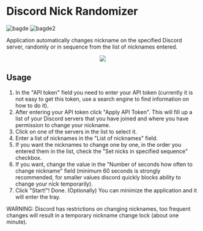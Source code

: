# Discord Nick Randomizer
![bagde](https://img.shields.io/github/languages/top/ErenoGit/Calamari-Monthly-Report-Of-Holidays-And-Sickness) ![bagde2](https://img.shields.io/badge/.NET%20Framework-4.6.2-blue) 

Application automatically changes nickname on the specified Discord server, randomly or in sequence from the list of nicknames entered.
<p align="center"><img src="https://i.imgur.com/5tjEn6i.png"></p>

## Usage
1. In the "API token" field you need to enter your API token (currently it is not easy to get this token, use a search engine to find information on how to do it).
2. After entering your API token click "Apply API Token". This will fill up a list of your Discord servers that you have joined and where you have permission to change your nickname.
3. Click on one of the servers in the list to select it.
4. Enter a list of nicknames in the "List of nicknames" field.
5. If you want the nicknames to change one by one, in the order you entered them in the list, check the "Set nicks in specified sequence" checkbox.
6. If you want, change the value in the "Number of seconds how often to change nickname" field (minimum 60 seconds is strongly recommended, for smaller values discord quickly blocks ability to change your nick temporarily).
7. Click "Start!"! Done.
(Optionally) You can minimize the application and it will enter the tray.


WARNING: Discord has restrictions on changing nicknames, too frequent changes will result in a temporary nickname change lock (about one minute).

